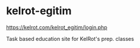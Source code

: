 # kelrot-egitim
<https://kelrot.com/kelrot_egitim/login.php>

Task based education site for KelRot's prep. classes
